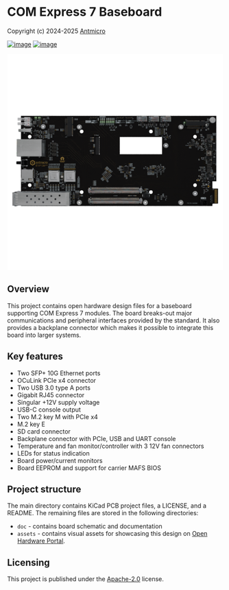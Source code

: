 # COM Express 7 Baseboard

Copyright (c) 2024-2025 [Antmicro](https://www.antmicro.com)

[![image](https://img.shields.io/badge/View%20on-Antmicro%20Open%20Hardware%20Portal-332d37?style=flat-square)](https://openhardware.antmicro.com/boards/com-express-7-baseboard)
[![image](https://img.shields.io/badge/View%20on-Antmicro%20Open%20Source%20Portal-332d37?style=flat-square)](https://opensource.antmicro.com/projects/com-express-7-baseboard/)


![](assets/previews/orthoT.png)

## Overview

This project contains open hardware design files for a baseboard supporting COM Express 7 modules.
The board breaks-out major communications and peripheral interfaces provided by the standard.
It also provides a backplane connector which makes it possible to integrate this board into larger systems.

## Key features

* Two SFP+ 10G Ethernet ports
* OCuLink PCIe x4 connector
* Two USB 3.0 type A ports
* Gigabit RJ45 connector
* Singular +12V supply voltage
* USB-C console output
* Two M.2 key M with PCIe x4
* M.2 key E
* SD card connector
* Backplane connector with PCIe, USB and UART console
* Temperature and fan monitor/controller with 3 12V fan connectors
* LEDs for status indication
* Board power/current monitors
* Board EEPROM and support for carrier MAFS BIOS

## Project structure

The main directory contains KiCad PCB project files, a LICENSE, and a README.
The remaining files are stored in the following directories:

* `doc` - contains board schematic and documentation
* `assets` - contains visual assets for showcasing this design on [Open Hardware Portal](https://openhardware.antmicro.com/boards/com-express-7-baseboard/?tab=features&view=top-ortho).

## Licensing

This project is published under the [Apache-2.0](LICENSE) license.

